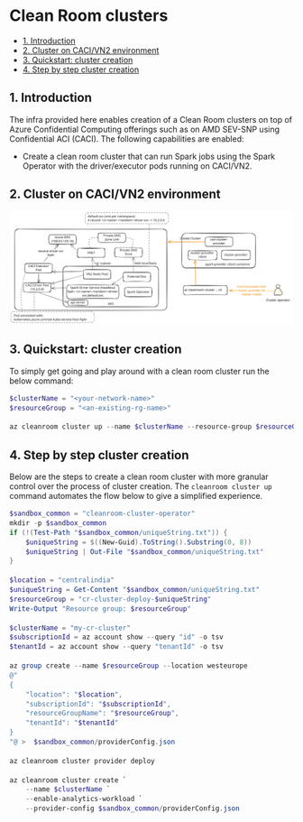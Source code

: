 # Clean Room clusters <!-- omit from toc -->
- [1. Introduction](#1-introduction)
- [2. Cluster on CACI/VN2 environment](#2-cluster-on-cacivn2-environment)
- [3. Quickstart: cluster creation](#3-quickstart-cluster-creation)
- [4. Step by step cluster creation](#4-step-by-step-cluster-creation)

## 1. Introduction
The infra provided here enables creation of a Clean Room clusters on top of Azure Confidential Computing offerings such as on AMD SEV-SNP using Confidential ACI (CACI). The following capabilities are enabled:
  - Create a clean room cluster that can run Spark jobs using the Spark Operator with the driver/executor pods running on CACI/VN2.

## 2. Cluster on CACI/VN2 environment
![alt text](./docs/spark.excalidraw.svg)

## 3. Quickstart: cluster creation
To simply get going and play around with a clean room cluster run the below command:
```powershell
$clusterName = "<your-network-name>"
$resourceGroup = "<an-existing-rg-name>"

az cleanroom cluster up --name $clusterName --resource-group $resourceGroup
```

## 4. Step by step cluster creation
Below are the steps to create a clean room cluster with more granular control over the process of
 cluster creation. The `cleanroom cluster up` command automates the flow below to give a simplified
 experience.

```powershell
$sandbox_common = "cleanroom-cluster-operator"
mkdir -p $sandbox_common
if (!(Test-Path "$sandbox_common/uniqueString.txt")) {
    $uniqueString = $((New-Guid).ToString().Substring(0, 8))
    $uniqueString | Out-File "$sandbox_common/uniqueString.txt"
}

$location = "centralindia"
$uniqueString = Get-Content "$sandbox_common/uniqueString.txt"
$resourceGroup = "cr-cluster-deploy-$uniqueString"
Write-Output "Resource group: $resourceGroup"

$clusterName = "my-cr-cluster"
$subscriptionId = az account show --query "id" -o tsv
$tenantId = az account show --query "tenantId" -o tsv

az group create --name $resourceGroup --location westeurope
@"
{
    "location": "$location",
    "subscriptionId": "$subscriptionId",
    "resourceGroupName": "$resourceGroup",
    "tenantId": "$tenantId"
}
"@ >  $sandbox_common/providerConfig.json

az cleanroom cluster provider deploy

az cleanroom cluster create `
    --name $clusterName `
    --enable-analytics-workload `
    --provider-config $sandbox_common/providerConfig.json
```